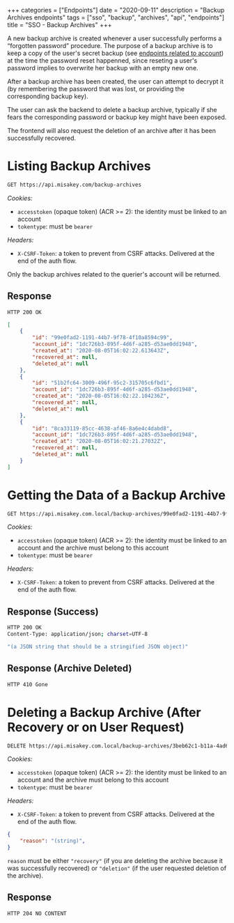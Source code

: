 +++
categories = ["Endpoints"]
date = "2020-09-11"
description = "Backup Archives endpoints"
tags = ["sso", "backup", "archives", "api", "endpoints"]
title = "SSO - Backup Archives"
+++


A new backup archive is created whenever a user successfully performs a “forgotten password” procedure.
The purpose of a backup archive is to keep a copy of the user's secret backup
(see [endpoints related to account](/endpoints/accounts))
at the time the password reset happenned,
since reseting a user's password implies to overwrite her backup with an empty new one.

After a backup archive has been created,
the user can attempt to decrypt it
(by remembering the password that was lost, or providing the corresponding backup key).

The user can ask the backend to delete a backup archive,
typically if she fears the corresponding password or backup key might have been exposed.

The frontend will also request the deletion of an archive after it has been successfully recovered.

# Listing Backup Archives

```bash
GET https://api.misakey.com/backup-archives
```

_Cookies:_
- `accesstoken` (opaque token) (ACR >= 2): the identity must be linked to an account
- `tokentype`: must be `bearer`

_Headers:_
- `X-CSRF-Token`: a token to prevent from CSRF attacks. Delivered at the end of the auth flow.

Only the backup archives related to the querier's account will be returned.

## Response

```bash
HTTP 200 OK
```

```json
[
    {
        "id": "99e0fad2-1191-44b7-9f78-4f10a8594c99",
        "account_id": "1dc726b3-895f-4d6f-a285-d53ae0dd1948",
        "created_at": "2020-08-05T16:02:22.613643Z",
        "recovered_at": null,
        "deleted_at": null
    },
    {
        "id": "51b2fc64-3009-496f-95c2-315705c6fbd1",
        "account_id": "1dc726b3-895f-4d6f-a285-d53ae0dd1948",
        "created_at": "2020-08-05T16:02:22.104236Z",
        "recovered_at": null,
        "deleted_at": null
    },
    {
        "id": "8ca33119-85cc-4638-af46-8a6e4c4dabd8",
        "account_id": "1dc726b3-895f-4d6f-a285-d53ae0dd1948",
        "created_at": "2020-08-05T16:02:21.27032Z",
        "recovered_at": null,
        "deleted_at": null
    }
]
```

# Getting the Data of a Backup Archive

```bash
GET https://api.misakey.com.local/backup-archives/99e0fad2-1191-44b7-9f78-4f10a8594c99/data
```

_Cookies:_
- `accesstoken` (opaque token) (ACR >= 2): the identity must be linked to an account and the archive must belong to this account
- `tokentype`: must be `bearer`

_Headers:_
- `X-CSRF-Token`: a token to prevent from CSRF attacks. Delivered at the end of the auth flow.

## Response (Success)

```bash
HTTP 200 OK
Content-Type: application/json; charset=UTF-8

"(a JSON string that should be a stringified JSON object)"
```

## Response (Archive Deleted)

```bash
HTTP 410 Gone
```

# Deleting a Backup Archive (After Recovery or on User Request)

```bash
DELETE https://api.misakey.com.local/backup-archives/3beb62c1-b11a-4ad6-9830-380ded30afa7
```

_Cookies:_
- `accesstoken` (opaque token) (ACR >= 2): the identity must be linked to an account and the archive must belong to this account
- `tokentype`: must be `bearer`

_Headers:_
- `X-CSRF-Token`: a token to prevent from CSRF attacks. Delivered at the end of the auth flow.


```json
{
    "reason": "(string)",
}
```

`reason` must be either `"recovery"` (if you are deleting the archive because it was successfully recovered)
or `"deletion"` (if the user requested deletion of the archive).

## Response

```bash
HTTP 204 NO CONTENT
```
